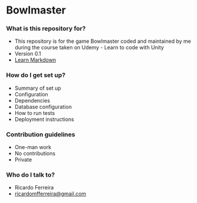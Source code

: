# Bowlmaster #

### What is this repository for? ###

* This repository is for the game Bowlmaster coded and maintained by me during the course taken on Udemy - Learn to code with Unity
* Version 0.1
* [Learn Markdown](https://bitbucket.org/tutorials/markdowndemo)

### How do I get set up? ###

* Summary of set up
* Configuration
* Dependencies
* Database configuration
* How to run tests
* Deployment instructions

### Contribution guidelines ###

* One-man work
* No contributions
* Private

### Who do I talk to? ###

* Ricardo Ferreira
* ricardomfferreira@gmail.com